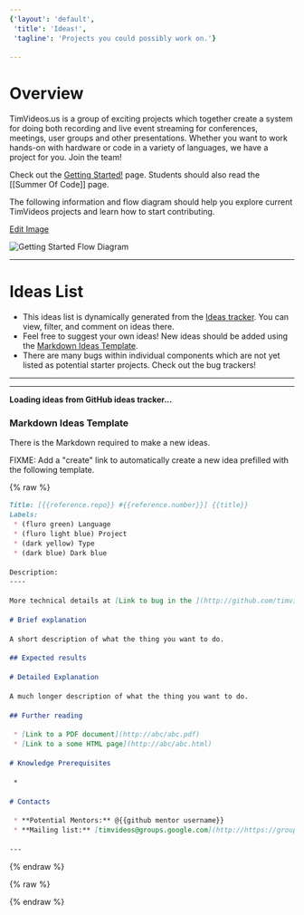 ```yaml
---
{'layout': 'default',
 'title': 'Ideas!',
 'tagline': 'Projects you could possibly work on.'}

---
```


# Overview

TimVideos.us is a group of exciting projects which together create a system for doing both recording and live event streaming for conferences, meetings, user groups and other presentations.  Whether you want to work hands-on with hardware or code in a variety of languages, we have a project for you. Join the team!

Check out the [Getting Started!](/Home.html) page.  Students should also read the [[Summer Of Code]] page.

The following information and flow diagram should help you explore current TimVideos projects and learn how to start contributing. 


[Edit Image](https://docs.google.com/a/mithis.com/drawings/d/1zYlT69xQqbAjzuJgKj-UhO1vRF5JNLpic8xmPrfNtXM/edit)

<img src="https://docs.google.com/drawings/d/1zYlT69xQqbAjzuJgKj-UhO1vRF5JNLpic8xmPrfNtXM/pub?w=960&amp;h=720" usemap="#wiki-flow-diagram-map" alt="Getting Started Flow Diagram">

<map name="wiki-flow-diagram-map">
 <area shape="rect" coords="47,458,197,549"  href="#hdmi2usb-extension-boards-projects"
  title="HDMI2USB Extension Board Tasks"></area>
 <area shape="rect" coords="209,463,360,552" href="#hdmi2usb-firmware-projects"
  title="HDMI2USB Firmware Tasks"></area>
 <area shape="rect" coords="451,466,602,550" href="#gst-switch"
  title="gst-switch Tasks"></area>
 <area shape="rect" coords="449,557,600,642" href="#gstreamer"
  title="gstreamer Tasks"></area>
 <area shape="rect" coords="615,462,763,550" href="#flumotion"
  title="flumotion Tasks"></area>
 <area shape="rect" coords="773,462,923,551" href="#streaming-system"
  title="Tim Video's Website"></area>
 <area shape="rect" coords="586,65,723,215"  href="#software-projects"
  title="Software Tasks"></area>
 <area shape="rect" coords="228,65,374,210"  href="#hardware-projects"
  title="Hardware Tasks"></area>
 <area shape="rect" coords="209,301,355,444" href="#hdmi2usb-firmware-projects"
  title="Firmware Tasks"></area>
 <area shape="rect" coords="453,296,598,448" href="#gst-switch"
  title="C Tasks"></area>
 <area shape="rect" coords="615,298,760,449" href="#streaming-system"
  title="Python Tasks"></area>
 <area shape="rect" coords="774,298,927,448" href="#streaming-system"
  title="Web Tasks"></area>
</map>

<hr>

# Ideas List

 * This ideas list is dynamically generated from the [Ideas tracker](https://github.com/timvideos/getting-started/issues?state=open).  You can view, filter, and comment on ideas there.  
 * Feel free to suggest your own ideas!  New ideas should be added using the [Markdown Ideas Template](/Ideas.html#Markdown_Ideas_Template).  
 * There are many bugs within individual components which are not yet listed as potential starter projects. Check out the bug trackers!

<hr class="project-line">
<hr class="project-line">

<div id="ideas"><b>Loading ideas from GitHub ideas tracker...</b></div>


### Markdown Ideas Template

There is the Markdown required to make a new ideas.

FIXME: Add a "create" link to automatically create a new idea prefilled with the following template.

{% raw %}
~~~ markdown
Title: [{{reference.repo}} #{{reference.number}}] {{title}}
Labels: 
 * (fluro green) Language
 * (fluro light blue) Project
 * (dark yellow) Type
 * (dark blue) Dark blue

Description:
----

More technical details at [Link to bug in the ](http://github.com/timvideos/{{reference.repo}}/issues/{{reference.number}})

# Brief explanation

A short description of what the thing you want to do.

## Expected results

# Detailed Explanation

A much longer description of what the thing you want to do.

## Further reading

 * [Link to a PDF document](http://abc/abc.pdf)
 * [Link to a some HTML page](http://abc/abc.html)

# Knowledge Prerequisites

 *

# Contacts

 * **Potential Mentors:** @{{github mentor username}}
 * **Mailing list:** [timvideos@groups.google.com](http://https://groups.google.com/forum/#!forum/timvideos/)

---
~~~
{% endraw %}


<div style="display:none;" markdown="1">
<!-- Extra information to put in each project's section -->

<div id="gst-switch" markdown="1">
 * [Tasks in the gst-switch project](https://github.com/timvideos/getting-started/issues?labels=Project+-+gst-switch&page=1&state=open).
 * [Tasks in the gst-switch project dealing with **speaker tracking**]().
</div>


<div id="Streaming System (Website)" markdown="1">
[(Code)](http://github.com/timvideos/streaming-system) | [(IRC Channel)](irc://irc.freenode.org/#timvideos) | [(Bug Tracker)](http://github.com/timvideos/streaming-system/issues)

 * [Tasks in the **Streaming System Website** project](https://github.com/timvideos/getting-started/issues?labels=Project+-+Streaming+System+%28Website%29&page=1&state=open)

Streaming-system is a comprehensive video conferencing package that allows users to set up and deploy a live streaming system. It includes a website, setup scripts and watchdog code.

#### The streaming system including a django-based website, shell script setup scripts and Python watchdog code.
</div>

<div id="HDMI2USB" markdown="1">
HDMI2USB is a core hardware project in the Tim Videos suite. There are two types of projects to work on with the HDMI2USB system;

 * Firmware Projects - As the device uses a Xilinx Spartan 6 FPGA, developing much of the hardware is actually a process of developing software!<br>[More information on current HDMI2USB firmware](https://github.com/timvideos/HDMI2USB/wiki/Firmware).

 * Extension Boards - The Digilent ATLYS can be extended via the [VHDCI connector](http://en.wikipedia.org/wiki/Very-high-density_cable_interconnect).<br>[More information on existing HDMI2USB extension boards](https://github.com/timvideos/HDMI2USB/wiki/Getting-Started-with-an-Atlys-Board)


<p style='font-size: 18px; color: red; text-align: center;'>
<strong>!!! All hardware projects will require you to have a <a href="/HDMI2USB.html#digilent-atlys-prototype-board">Digilent ATLYS prototype board</a> !!!</strong>
</p>

If you can show that you are committed to developing hardware (such as being accepted into a program like Google Summer of Code), **you can apply for a grant to have a board provided to you for development.**

</div>

</div>

{% raw %}
<!-- Template for the idea list. Uses http://mustache.github.io/mustache.5.html -- You can't use markdown in this template. -->
<script type="text/html" id="ideas-template">
    {{#projects}}
    <div class="project">
        <h1>{{name}} <a href="https://github.com/timvideos/getting-started/issues?labels={{label.name}}"><img src="/images/link.png"></a></h1>
        <div class="labels">
            <div class="label" style="background-color: #{{label.color}};">
                <a href="https://github.com/timvideos/getting-started/issues?labels={{label.name}}">
                    {{label.name}}
                </a>
            </div>
            <div style="clear: both; height: 1px;">&nbsp;</div>
        </div>
        <div class="description">{{&fixed_html}}</div>
        {{#ideas}}
        <div id="{{number}}" class="idea {{hot}}">
            <h2>{{title}}<a href="{{html_url}}"><img src="/images/link.png"></a></h2>
            <div class="labels">
                {{#labels}}
                    <div class="label" style="background-color: #{{color}};">
                        <a href="https://github.com/timvideos/getting-started/issues?labels={{name}}">
                            {{name}}
                        </a>
                    </div>
                {{/labels}}
                <div style="clear: both; height: 1px;">&nbsp;</div>
            </div>
            <div class="details">
                <div class="description">
                    {{&fixed_html}}
                </div>
                <div class="extra_info">{{&reference.extra}}</div>
            </div>
        </div>
        {{/ideas}}
    </div>
    <hr class="project-line">
    <hr class="project-line">
    <br>
    {{/projects}}
</script>
<script type="text/html" id="ideas-extra-template">
     <h3 style="border-bottom: 1px solid black; font-weight: bold;">Related bugs</h3>
     <h3>
           (<a href="{{html_url}}">{{repo}} Issue #{{number}} <img src="/images/link.png"></a>) -- {{title}}
     </h3>
     <div class="labels">
         {{#labels}}
             <div class="label" style="background-color: #{{color}};">
                 <a href="https://github.com/timvideos/{{repo}}/issues?labels={{name}}">
                     {{name}}
                 </a>
             </div>
         {{/labels}}
         <div style="clear: both; height: 1px;">&nbsp;</div>
     </div>
     <div>
         <div class="description">
             {{&fixed_html}}
         </div>
     </div>
</script>

<script src="//ajax.googleapis.com/ajax/libs/jquery/1.11.0/jquery.min.js"></script>
<script src="//cdnjs.cloudflare.com/ajax/libs/mustache.js/0.7.2/mustache.min.js" type="text/javascript"></script>
<script src="/js/ideas.js" type="text/javascript"></script>
{% endraw %}

